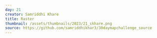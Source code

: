 ```yaml
---
day: 21
creator: Samriddhi Khare
title: Raster
thumbnail: /assets/thumbnails/2023/21_skhare.png
source: https://github.com/samriddhikhar3/30daymapchallenge_source
---
```

